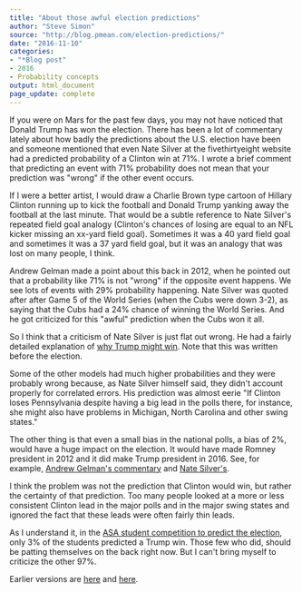 ```yaml
---
title: "About those awful election predictions"
author: "Steve Simon"
source: "http://blog.pmean.com/election-predictions/"
date: "2016-11-10"
categories:
- "*Blog post"
- 2016
- Probability concepts
output: html_document
page_update: complete
---
```


If you were on Mars for the past few days, you may not have noticed that Donald Trump has won the election. There has been a lot of commentary lately about how badly the predictions about the U.S. election have been and someone mentioned that even Nate Silver at the fivethirtyeight website had a predicted probability of a Clinton win at 71%. I wrote a brief comment that predicting an event with 71% probability does not mean that your prediction was "wrong" if the other event occurs.

<!---more--->

If I were a better artist, I would draw a Charlie Brown type cartoon of Hillary Clinton running up to kick the football and Donald Trump yanking away the football at the last minute. That would be a subtle reference to Nate Silver's repeated field goal analogy (Clinton's chances of losing are equal to an NFL kicker missing an xx-yard field goal). Sometimes it was a 40 yard field goal and sometimes it was a 37 yard field goal, but it was an analogy that was lost on many people, I think.

Andrew Gelman made a point about this back in 2012, when he pointed out that a probability like 71% is not "wrong" if the opposite event happens. We see lots of events with 29% probability happening. Nate Silver was quoted after after Game 5 of the World Series (when the Cubs were down 3-2), as saying that the Cubs had a 24% chance of winning the World Series. And he got criticized for this "awful" prediction when the Cubs won it all.

So I think that a criticism of Nate Silver is just flat out wrong. He had a fairly detailed explanation of [why Trump might win][silv1]. Note that this was written before the election.

Some of the other models had much higher probabilities and they were probably wrong because, as Nate Silver himself said, they didn't account properly for correlated errors. His prediction was almost eerie "If Clinton loses Pennsylvania despite having a big lead in the polls there, for instance, she might also have problems in Michigan, North Carolina and other swing states."

The other thing is that even a small bias in the national polls, a bias of 2%, would have a huge impact on the election. It would have made Romney president in 2012 and it did make Trump president in 2016. See, for example, [Andrew Gelman's commentary][gelm1] and [Nate Silver's][silv2].

I think the problem was not the prediction that Clinton would win, but rather the certainty of that prediction. Too many people looked at a more or less consistent Clinton lead in the major polls and in the major swing states and ignored the fact that these leads were often fairly thin leads.

As I understand it, in the [ASA student competition to predict the election][asa1], only 3% of the students predicted a Trump win. Those few who did, should be patting themselves on the back right now. But I can't bring myself to criticize the other 97%.


[asa1]: http://thisisstatistics.org/electionprediction2016/

[gelm1]: http://andrewgelman.com/2016/11/09/explanations-shocking-2-shift/

 
[silv1]: http://fivethirtyeight.com/features/election-update-why-our-model-is-more-bullish-than-others-on-trump
[silv2]: http://fivethirtyeight.com/features/what-a-difference-2-percentage-points-makes/
 
Earlier versions are [here][sim1] and [here][sim2].
 
[sim1]: http://blog.pmean.com/election-predictions/
[sim2]: http://new.pmean.com/election-predictions/
 

